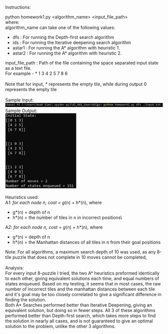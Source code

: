 Instructions:

python homework1.py <algorithm_name> <input_file_path>\
where:\
algorithm_name can take one of the following values:
- dfs : For running the Depth-first search algorithm
- ids : For running the Iterative deepening search algorithm
- astar1 : For running the A* algorithm with heuristic 1.
- astar2 : For running the A* algorithm with heuristic 2.

input_file_path : Path of the file containing the space separated input state as a text file.\
For example - * 1 3 4 2 5 7 8 6\
\
Note that for input, * represents the empty tile, while during output 0 represents the empty tile\
\
Sample Input:\
![sample input](Images/SampleInput.png)
\
Sample Output:\
![sample output](Images/SampleOutput.png)
\
\
Heuristics used:\
A*1: for each node n, cost = g*(n) + h*(n), where
- g*(n) = depth of n
- h*(n) = the number of tiles in n in incorrect positions\

A*2: for each node n, cost = g*(n) + h*(n), where
- g*(n) = depth of n
- h*(n) = the Manhattan distances of all tiles in n from their goal positions

Note: For all algorithms, a maximum search depth of 10 was used, as any 8-tile puzzle that does not complete in 10 moves cannot be completed,\
\
Analysis:\
For every input 8-puzzle I tried, the two A* heuristics preformed identically to each other, giving equivalent
solutions each time, and equal numbers of states enqueued. Based on my testing, it seems that in most cases,
the raw number of incorrect tiles and the manhattan distances between each tile and it's goal may be too closely
correlated to give a significant difference in finding the solution.\
Both A* Searches performed better than Iterative Deepening, giving an equivalent solution, but doing so in fewer steps. 
All 3 of these algorithms performed better than Depth-first search, which takes more steps to find the solution in nearly all cases, 
and is not guaranteed to give an optimal solution to the problem, unlike the other 3 algorithms.
